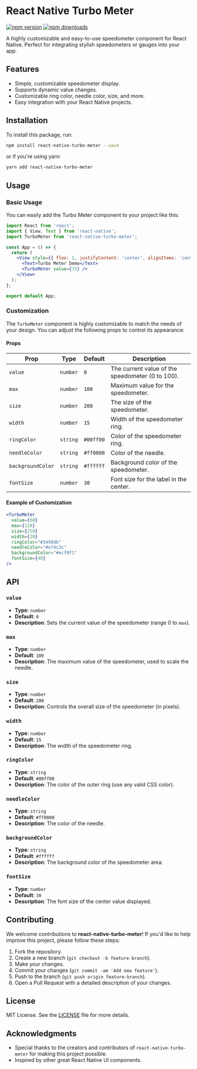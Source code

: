 # React Native Turbo Meter

[![npm version](https://badge.fury.io/js/react-native-turbo-meter.svg)](https://badge.fury.io/js/react-native-turbo-meter)
[![npm downloads](https://img.shields.io/npm/dt/react-native-turbo-meter.svg)](https://www.npmjs.com/package/react-native-turbo-meter)

A highly customizable and easy-to-use speedometer component for React Native. Perfect for integrating stylish speedometers or gauges into your app.

## Features

- Simple, customizable speedometer display.
- Supports dynamic value changes.
- Customizable ring color, needle color, size, and more.
- Easy integration with your React Native projects.

## Installation

To install this package, run:

```bash
npm install react-native-turbo-meter --save
```

or if you're using yarn:

```bash
yarn add react-native-turbo-meter
```

## Usage

### Basic Usage

You can easily add the Turbo Meter component to your project like this:

```jsx
import React from 'react';
import { View, Text } from 'react-native';
import TurboMeter from 'react-native-turbo-meter';

const App = () => {
  return (
    <View style={{ flex: 1, justifyContent: 'center', alignItems: 'center' }}>
      <Text>Turbo Meter Demo</Text>
      <TurboMeter value={75} />
    </View>
  );
};

export default App;
```

### Customization

The `TurboMeter` component is highly customizable to match the needs of your design. You can adjust the following props to control its appearance:

#### Props

| Prop             | Type                | Default     | Description                                  |
|------------------|---------------------|-------------|----------------------------------------------|
| `value`          | `number`            | `0`         | The current value of the speedometer (0 to 100). |
| `max`            | `number`            | `100`       | Maximum value for the speedometer. |
| `size`           | `number`            | `200`       | The size of the speedometer. |
| `width`          | `number`            | `15`        | Width of the speedometer ring. |
| `ringColor`      | `string`            | `#00ff00`   | Color of the speedometer ring. |
| `needleColor`    | `string`            | `#ff0000`   | Color of the needle. |
| `backgroundColor`| `string`            | `#ffffff`   | Background color of the speedometer. |
| `fontSize`       | `number`            | `30`        | Font size for the label in the center. |

#### Example of Customization

```jsx
<TurboMeter
  value={60}
  max={120}
  size={250}
  width={20}
  ringColor="#3498db"
  needleColor="#e74c3c"
  backgroundColor="#ecf0f1"
  fontSize={40}
/>
```

## API

### `value`
- **Type**: `number`
- **Default**: `0`
- **Description**: Sets the current value of the speedometer (range 0 to `max`).

### `max`
- **Type**: `number`
- **Default**: `100`
- **Description**: The maximum value of the speedometer, used to scale the needle.

### `size`
- **Type**: `number`
- **Default**: `200`
- **Description**: Controls the overall size of the speedometer (in pixels).

### `width`
- **Type**: `number`
- **Default**: `15`
- **Description**: The width of the speedometer ring.

### `ringColor`
- **Type**: `string`
- **Default**: `#00ff00`
- **Description**: The color of the outer ring (use any valid CSS color).

### `needleColor`
- **Type**: `string`
- **Default**: `#ff0000`
- **Description**: The color of the needle.

### `backgroundColor`
- **Type**: `string`
- **Default**: `#ffffff`
- **Description**: The background color of the speedometer area.

### `fontSize`
- **Type**: `number`
- **Default**: `30`
- **Description**: The font size of the center value displayed.

## Contributing

We welcome contributions to **react-native-turbo-meter**! If you'd like to help improve this project, please follow these steps:

1. Fork the repository.
2. Create a new branch (`git checkout -b feature-branch`).
3. Make your changes.
4. Commit your changes (`git commit -am 'Add new feature'`).
5. Push to the branch (`git push origin feature-branch`).
6. Open a Pull Request with a detailed description of your changes.

## License

MIT License. See the [LICENSE](LICENSE) file for more details.

## Acknowledgments

- Special thanks to the creators and contributors of `react-native-turbo-meter` for making this project possible.
- Inspired by other great React Native UI components.

